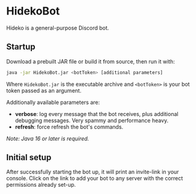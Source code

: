 # HidekoBot  
  
Hideko is a general-purpose Discord bot.  
  
## Startup
Download a prebuilt JAR file or build it from source, then run it with:
```bash
java -jar HidekoBot.jar <botToken> [additional parameters]
```
Where `HidekoBot.jar` is the executable archive and `<botToken>` is your bot token passed as an argument.  
  
Additionally available parameters are:
  - **verbose**: log every message that the bot receives, plus additional debugging messages. Very spammy and performance heavy.
  - **refresh**: force refresh the bot's commands. 

*Note: Java 16 or later is required.*
  
## Initial setup  
  
After successfully starting the bot up, it will print an invite-link in your console. Click on the link to add your bot
to any server with the correct permissions already set-up.